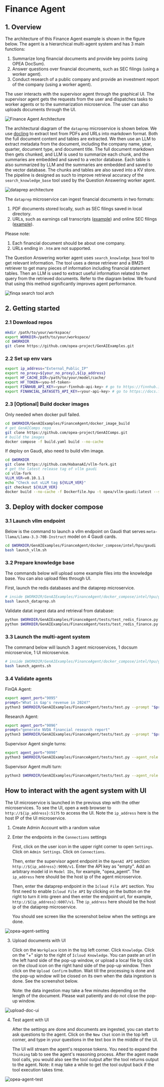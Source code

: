 # Finance Agent

## 1. Overview

The architecture of this Finance Agent example is shown in the figure below. The agent is a hierarchical multi-agent system and has 3 main functions:

1. Summarize long financial documents and provide key points (using OPEA DocSum).
2. Answer questions over financial documents, such as SEC filings (using a worker agent).
3. Conduct research of a public company and provide an investment report of the company (using a worker agent).

The user interacts with the supervisor agent through the graphical UI. The supervisor agent gets the requests from the user and dispatches tasks to worker agents or to the summarization microservice. The user can also uploads documents through the UI.

![Finance Agent Architecture](assets/finance_agent_arch.png)

The architectural diagram of the `dataprep` microservice is shown below. We use [docling](https://github.com/docling-project/docling) to extract text from PDFs and URLs into markdown format. Both the full document content and tables are extracted. We then use an LLM to extract metadata from the document, including the company name, year, quarter, document type, and document title. The full document markdown then gets chunked, and LLM is used to summarize each chunk, and the summaries are embedded and saved to a vector database. Each table is also summarized by LLM and the summaries are embedded and saved to the vector database. The chunks and tables are also saved into a KV store. The pipeline is designed as such to improve retrieval accuracy of the `search_knowledge_base` tool used by the Question Answering worker agent.

![dataprep architecture](assets/fin_agent_dataprep.png)

The `dataprep` microservice can ingest financial documents in two formats:

1. PDF documents stored locally, such as SEC filings saved in local directory.
2. URLs, such as earnings call transcripts ([example](https://www.fool.com/earnings/call-transcripts/2025/03/06/costco-wholesale-cost-q2-2025-earnings-call-transc/)) and online SEC filings ([example](https://investors.3m.com/financials/sec-filings/content/0000066740-25-000006/0000066740-25-000006.pdf)).

Please note:

1. Each financial document should be about one company.
2. URLs ending in `.htm` are not supported.

The Question Answering worker agent uses `search_knowledge_base` tool to get relevant information. The tool uses a dense retriever and a BM25 retriever to get many pieces of information including financial statement tables. Then an LLM is used to extract useful information related to the query from the retrieved documents. Refer to the diagram below. We found that using this method significantly improves agent performance.

![finqa search tool arch](assets/finqa_tool.png)

## 2. Getting started

### 2.1 Download repos

```bash
mkdir /path/to/your/workspace/
export WORKDIR=/path/to/your/workspace/
cd $WORKDIR
git clone https://github.com/opea-project/GenAIExamples.git
```

### 2.2 Set up env vars

```bash
export ip_address="External_Public_IP"
export no_proxy=${your_no_proxy},${ip_address}
export HF_CACHE_DIR=/path/to/your/model/cache/
export HF_TOKEN=<you-hf-token>
export FINNHUB_API_KEY=<your-finnhub-api-key> # go to https://finnhub.io/ to get your free api key
export FINANCIAL_DATASETS_API_KEY=<your-api-key> # go to https://docs.financialdatasets.ai/ to get your free api key
```

### 2.3 [Optional] Build docker images

Only needed when docker pull failed.

```bash
cd $WORKDIR/GenAIExamples/FinanceAgent/docker_image_build
# get GenAIComps repo
git clone https://github.com/opea-project/GenAIComps.git
# build the images
docker compose -f build.yaml build --no-cache
```

If deploy on Gaudi, also need to build vllm image.

```bash
cd $WORKDIR
git clone https://github.com/HabanaAI/vllm-fork.git
# get the latest release tag of vllm gaudi
cd vllm-fork
VLLM_VER=v0.10.1.1
echo "Check out vLLM tag ${VLLM_VER}"
git checkout ${VLLM_VER}
docker build --no-cache -f Dockerfile.hpu -t opea/vllm-gaudi:latest --shm-size=128g . --build-arg https_proxy=$https_proxy --build-arg http_proxy=$http_proxy
```

## 3. Deploy with docker compose

### 3.1 Launch vllm endpoint

Below is the command to launch a vllm endpoint on Gaudi that serves `meta-llama/Llama-3.3-70B-Instruct` model on 4 Gaudi cards.

```bash
cd $WORKDIR/GenAIExamples/FinanceAgent/docker_compose/intel/hpu/gaudi
bash launch_vllm.sh
```

### 3.2 Prepare knowledge base

The commands below will upload some example files into the knowledge base. You can also upload files through UI.

First, launch the redis databases and the dataprep microservice.

```bash
# inside $WORKDIR/GenAIExamples/FinanceAgent/docker_compose/intel/hpu/gaudi/
bash launch_dataprep.sh
```

Validate datat ingest data and retrieval from database:

```bash
python $WORKDIR/GenAIExamples/FinanceAgent/tests/test_redis_finance.py --port 6007 --test_option ingest
python $WORKDIR/GenAIExamples/FinanceAgent/tests/test_redis_finance.py --port 6007 --test_option get
```

### 3.3 Launch the multi-agent system

The command below will launch 3 agent microservices, 1 docsum microservice, 1 UI microservice.

```bash
# inside $WORKDIR/GenAIExamples/FinanceAgent/docker_compose/intel/hpu/gaudi/
bash launch_agents.sh
```

### 3.4 Validate agents

FinQA Agent:

```bash
export agent_port="9095"
prompt="What is Gap's revenue in 2024?"
python3 $WORKDIR/GenAIExamples/FinanceAgent/tests/test.py --prompt "$prompt" --agent_role "worker" --ext_port $agent_port
```

Research Agent:

```bash
export agent_port="9096"
prompt="generate NVDA financial research report"
python3 $WORKDIR/GenAIExamples/FinanceAgent/tests/test.py --prompt "$prompt" --agent_role "worker" --ext_port $agent_port --tool_choice "get_current_date" --tool_choice "get_share_performance"
```

Supervisor Agent single turns:

```bash
export agent_port="9090"
python3 $WORKDIR/GenAIExamples/FinanceAgent/tests/test.py --agent_role "supervisor" --ext_port $agent_port --stream
```

Supervisor Agent multi turn:

```bash
python3 $WORKDIR/GenAIExamples/FinanceAgent/tests/test.py --agent_role "supervisor" --ext_port $agent_port --multi-turn --stream

```

## How to interact with the agent system with UI

The UI microservice is launched in the previous step with the other microservices.
To see the UI, open a web browser to `http://${ip_address}:5175` to access the UI. Note the `ip_address` here is the host IP of the UI microservice.

1. Create Admin Account with a random value

2. Enter the endpoints in the `Connections` settings

   First, click on the user icon in the upper right corner to open `Settings`. Click on `Admin Settings`. Click on `Connections`.

   Then, enter the supervisor agent endpoint in the `OpenAI API` section: `http://${ip_address}:9090/v1`. Enter the API key as "empty". Add an arbitrary model id in `Model IDs`, for example, "opea_agent". The `ip_address` here should be the host ip of the agent microservice.

   Then, enter the dataprep endpoint in the `Icloud File API` section. You first need to enable `Icloud File API` by clicking on the button on the right to turn it into green and then enter the endpoint url, for example, `http://${ip_address}:6007/v1`. The `ip_address` here should be the host ip of the dataprep microservice.

   You should see screen like the screenshot below when the settings are done.

![opea-agent-setting](assets/ui_connections_settings.png)

3. Upload documents with UI

   Click on the `Workplace` icon in the top left corner. Click `Knowledge`. Click on the "+" sign to the right of `Icloud Knowledge`. You can paste an url in the left hand side of the pop-up window, or upload a local file by click on the cloud icon on the right hand side of the pop-up window. Then click on the `Upload Confirm` button. Wait till the processing is done and the pop-up window will be closed on its own when the data ingestion is done. See the screenshot below.

   Note: the data ingestion may take a few minutes depending on the length of the document. Please wait patiently and do not close the pop-up window.

![upload-doc-ui](assets/upload_doc_ui.png)

4. Test agent with UI

   After the settings are done and documents are ingested, you can start to ask questions to the agent. Click on the `New Chat` icon in the top left corner, and type in your questions in the text box in the middle of the UI.

   The UI will stream the agent's response tokens. You need to expand the `Thinking` tab to see the agent's reasoning process. After the agent made tool calls, you would also see the tool output after the tool returns output to the agent. Note: it may take a while to get the tool output back if the tool execution takes time.

![opea-agent-test](assets/opea-agent-test.png)
